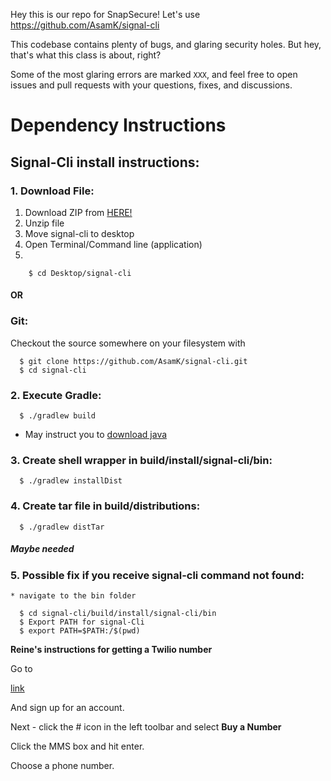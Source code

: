 Hey this is our repo for SnapSecure! Let's use https://github.com/AsamK/signal-cli

This codebase contains plenty of bugs, and glaring security holes. But hey, that's what this class is about, right?

Some of the most glaring errors are marked `XXX`, and feel free to open issues and pull requests with your questions, fixes, and discussions.


# Dependency Instructions

## Signal-Cli install instructions:

### 1. Download File:

  1. Download ZIP from [HERE!](https://github.com/AsamK/signal-cli)
  2. Unzip file
  3. Move signal-cli to desktop
  4. Open Terminal/Command line (application)
  5.
  

        $ cd Desktop/signal-cli

#### OR

### Git:
  Checkout the source somewhere on your filesystem with

      $ git clone https://github.com/AsamK/signal-cli.git
      $ cd signal-cli

### 2. Execute Gradle:

      $ ./gradlew build

  - May instruct you to [download java](http://www.oracle.com/technetwork/java/javase/downloads/jdk10-downloads-4416644.html)

### 3. Create shell wrapper in build/install/signal-cli/bin:

      $ ./gradlew installDist

### 4. Create tar file in build/distributions:

      $ ./gradlew distTar

##### Maybe needed

### 5. Possible fix if you receive signal-cli command not found:
    * navigate to the bin folder

      $ cd signal-cli/build/install/signal-cli/bin
      $ Export PATH for signal-Cli
      $ export PATH=$PATH:/$(pwd)





**Reine's instructions for getting a Twilio number**

Go to 

[link](https://www.twilio.com/try-twilio) 

And sign up for an account.

Next - click the # icon in the left toolbar and select **Buy a Number**

Click the MMS box and hit enter. 

Choose a phone number.

